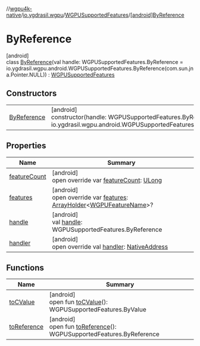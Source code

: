 //[wgpu4k-native](../../../../index.md)/[io.ygdrasil.wgpu](../../index.md)/[WGPUSupportedFeatures](../index.md)/[[android]ByReference](index.md)

# ByReference

[android]\
class [ByReference](index.md)(val handle: WGPUSupportedFeatures.ByReference = io.ygdrasil.wgpu.android.WGPUSupportedFeatures.ByReference(com.sun.jna.Pointer.NULL)) : [WGPUSupportedFeatures](../index.md)

## Constructors

| | |
|---|---|
| [ByReference](-by-reference.md) | [android]<br>constructor(handle: WGPUSupportedFeatures.ByReference = io.ygdrasil.wgpu.android.WGPUSupportedFeatures.ByReference(com.sun.jna.Pointer.NULL)) |

## Properties

| Name | Summary |
|---|---|
| [featureCount](feature-count.md) | [android]<br>open override var [featureCount](feature-count.md): [ULong](https://kotlinlang.org/api/core/kotlin-stdlib/kotlin/-u-long/index.html) |
| [features](features.md) | [android]<br>open override var [features](features.md): [ArrayHolder](../../../ffi/-array-holder/index.md)&lt;[WGPUFeatureName](../../-w-g-p-u-feature-name/index.md)&gt;? |
| [handle](handle.md) | [android]<br>val [handle](handle.md): WGPUSupportedFeatures.ByReference |
| [handler](handler.md) | [android]<br>open override val [handler](handler.md): [NativeAddress](../../../ffi/-native-address/index.md) |

## Functions

| Name | Summary |
|---|---|
| [toCValue](../[android]to-c-value.md) | [android]<br>open fun [toCValue](../[android]to-c-value.md)(): WGPUSupportedFeatures.ByValue |
| [toReference](../to-reference.md) | [android]<br>open fun [toReference](../to-reference.md)(): WGPUSupportedFeatures.ByReference |
